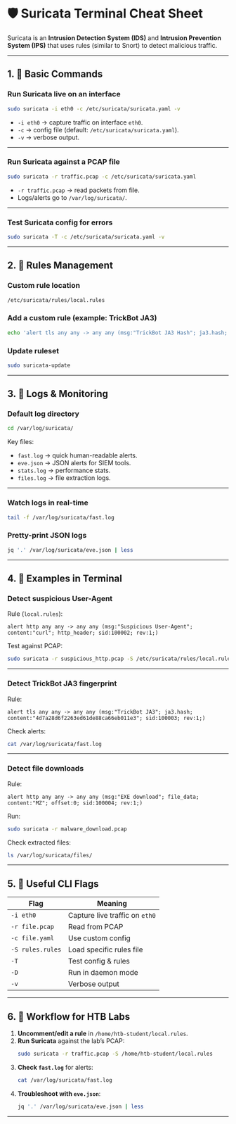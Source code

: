 # 🛡️ Suricata Terminal Cheat Sheet

Suricata is an **Intrusion Detection System (IDS)** and **Intrusion Prevention System (IPS)** that uses rules (similar to Snort) to detect malicious traffic.  

---

## 1. 🔹 Basic Commands

### Run Suricata live on an interface
```bash
sudo suricata -i eth0 -c /etc/suricata/suricata.yaml -v
```
- `-i eth0` → capture traffic on interface `eth0`.  
- `-c` → config file (default: `/etc/suricata/suricata.yaml`).  
- `-v` → verbose output.  

---

### Run Suricata against a PCAP file
```bash
sudo suricata -r traffic.pcap -c /etc/suricata/suricata.yaml
```
- `-r traffic.pcap` → read packets from file.  
- Logs/alerts go to `/var/log/suricata/`.  

---

### Test Suricata config for errors
```bash
sudo suricata -T -c /etc/suricata/suricata.yaml -v
```

---

## 2. 🔹 Rules Management

### Custom rule location
```bash
/etc/suricata/rules/local.rules
```

### Add a custom rule (example: TrickBot JA3)
```bash
echo 'alert tls any any -> any any (msg:"TrickBot JA3 Hash"; ja3.hash; content:"6734f37431670b3ab4292b8f60f29984"; sid:100001; rev:1;)' | sudo tee -a /etc/suricata/rules/local.rules
```

### Update ruleset
```bash
sudo suricata-update
```

---

## 3. 🔹 Logs & Monitoring

### Default log directory
```bash
cd /var/log/suricata/
```

Key files:  
- `fast.log` → quick human-readable alerts.  
- `eve.json` → JSON alerts for SIEM tools.  
- `stats.log` → performance stats.  
- `files.log` → file extraction logs.  

---

### Watch logs in real-time
```bash
tail -f /var/log/suricata/fast.log
```

### Pretty-print JSON logs
```bash
jq '.' /var/log/suricata/eve.json | less
```

---

## 4. 🔹 Examples in Terminal

### Detect suspicious User-Agent
Rule (`local.rules`):
```suricata
alert http any any -> any any (msg:"Suspicious User-Agent"; content:"curl"; http_header; sid:100002; rev:1;)
```

Test against PCAP:
```bash
sudo suricata -r suspicious_http.pcap -S /etc/suricata/rules/local.rules
```

---

### Detect TrickBot JA3 fingerprint
Rule:
```suricata
alert tls any any -> any any (msg:"TrickBot JA3"; ja3.hash; content:"4d7a28d6f2263ed61de88ca66eb011e3"; sid:100003; rev:1;)
```

Check alerts:
```bash
cat /var/log/suricata/fast.log
```

---

### Detect file downloads
Rule:
```suricata
alert http any any -> any any (msg:"EXE download"; file_data; content:"MZ"; offset:0; sid:100004; rev:1;)
```

Run:
```bash
sudo suricata -r malware_download.pcap
```

Check extracted files:
```bash
ls /var/log/suricata/files/
```

---

## 5. 🔹 Useful CLI Flags

| Flag | Meaning |
|------|---------|
| `-i eth0` | Capture live traffic on `eth0` |
| `-r file.pcap` | Read from PCAP |
| `-c file.yaml` | Use custom config |
| `-S rules.rules` | Load specific rules file |
| `-T` | Test config & rules |
| `-D` | Run in daemon mode |
| `-v` | Verbose output |

---

## 6. 🔹 Workflow for HTB Labs

1. **Uncomment/edit a rule** in `/home/htb-student/local.rules`.  
2. **Run Suricata** against the lab’s PCAP:  
   ```bash
   sudo suricata -r traffic.pcap -S /home/htb-student/local.rules
   ```
3. **Check `fast.log`** for alerts:  
   ```bash
   cat /var/log/suricata/fast.log
   ```
4. **Troubleshoot with `eve.json`**:  
   ```bash
   jq '.' /var/log/suricata/eve.json | less
   ```

---
